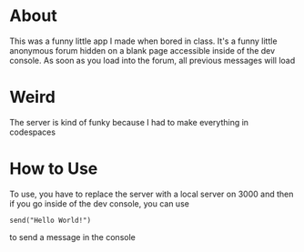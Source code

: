 # About

This was a funny little app I made when bored in class. It's a funny little anonymous forum hidden on a blank page accessible inside of the dev console. As soon as you load into the forum, all previous messages will load
# Weird

The server is kind of funky because I had to make everything in codespaces

# How to Use

To use, you have to replace the server with a local server on 3000 and then if you go inside of the dev console, you can use

```
send("Hello World!")
```

to send a message in the console
